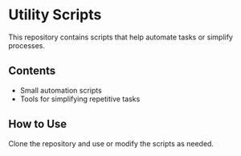 # Utility Scripts

This repository contains scripts that help automate tasks or simplify processes.

## Contents
- Small automation scripts
- Tools for simplifying repetitive tasks

## How to Use
Clone the repository and use or modify the scripts as needed.
